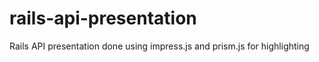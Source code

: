 rails-api-presentation
======================

Rails API presentation done using impress.js and prism.js for highlighting
